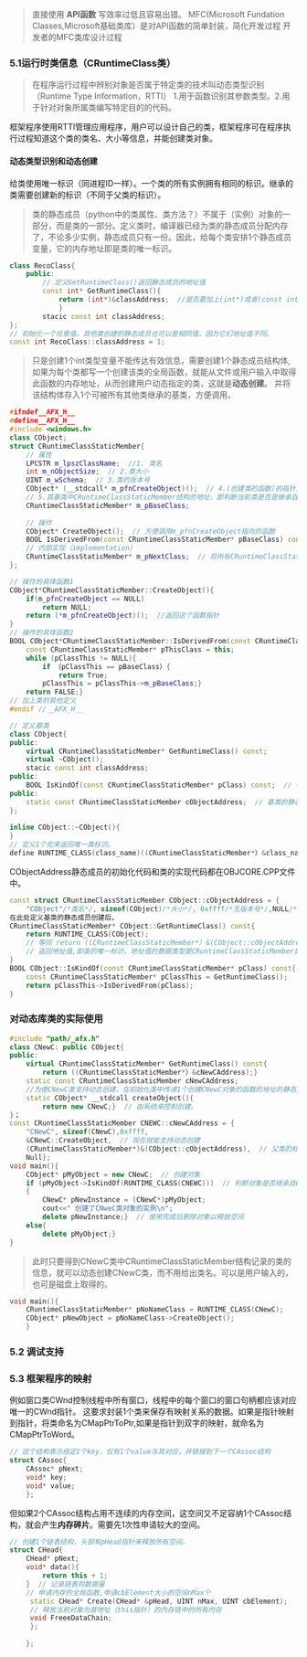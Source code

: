 > 直接使用 **API函数** 写效率过低且容易出错。
MFC(Microsoft Fundation Classes,Microsoft基础类库）是对API函数的简单封装，简化开发过程
开发者的MFC类库设计过程

### 5.1运行时类信息（CRuntimeClass类）
> 在程序运行过程中辨别对象是否属于特定类的技术叫动态类型识别（Runtime Type Information，RTTI）
1.用于函数识别其参数类型。2.用于针对对象所属类编写特定目的的代码。

框架程序使用RTTI管理应用程序，用户可以设计自己的类，框架程序可在程序执行过程知道这个类的类名、大小等信息，并能创建类对象。

#### 动态类型识别和动态创建
给类使用唯一标识（同进程ID一样）。一个类的所有实例拥有相同的标识。继承的类需要创建新的标识（不同于父类的标识）。
> 类的静态成员（python中的类属性、类方法？）不属于（实例）对象的一部分，而是类的一部分。定义类时，编译器已经为类的静态成员分配内存了，不论多少实例，静态成员只有一份。因此，给每个类安排1个静态成员变量，它的内存地址即是类的唯一标识。
```C++
class RecoClass{
	public:
		// 定义GetRuntimeClass()返回静态成员的地址值
		const int* GetRuntimeClass(){
			return (int*)&classAddress;  //是否要加上(int*)或者(const int*)？
			}
		stacic const int classAddress;
};
// 初始化一个任意值，其他类创建的静态成员也可以是相同值，因为它们地址值不同。
const int RecoClass::classAddress = 1;
```
>只是创建1个int类型变量不能传达有效信息，需要创建1个静态成员结构体,如果为每个类都写一个创建该类的全局函数，就能从文件或用户输入中取得此函数的内存地址，从而创建用户动态指定的类，这就是**动态创建**。
>并将该结构体存入1个可被所有其他类继承的基类，方便调用。

```C++
#ifndef__AFX_H__
#define__AFX_H__
#include <windows.h>
class CObject;
struct CRuntimeClassStaticMember{
	// 属性
	LPCSTR m_lpszClassName;  //1. 类名
	int m_nObjectSize;  // 2.类大小
	UINT m_wSchema;  // 3.类的版本号
	CObject* (__stdcall* m_pfnCreateObject)();  // 4.(创建类的函数)的指针，以支持动态创建
	// 5.其基类中CRuntimeClassStaticMember结构的地址，即判断当前类是否是继承自含CRuntimeClassStaticMember的基类
	CRuntimeClassStaticMember* m_pBaseClass;  
	
	// 操作
	CObject* CreateObject();  // 方便调用m_pfnCreateObject指向的函数
	BOOL IsDerivedFrom(const CRuntimeClassStaticMember* pBaseClass) const;  // 判断基类的函数
	// 内部实现（implementation）
	CRuntimeClassStaticMember* m_pNextClass;  // 将所有CRuntimeClassStaticMember对象用简单的链表连在一起
};

// 操作的具体函数1
CObject*CRuntimeClassStaticMember::CreateObject(){
	if(m_pfnCreateObject == NULL)
		return NULL;
	return (*m_pfnCreateObject)();  //返回这个函数指针
}
// 操作的具体函数2
BOOL CObject*CRuntimeClassStaticMember::IsDerivedFrom(const CRuntimeClassStaticMember* pBaseClass) const{
	const CRuntimeClassStaticMember* pThisClass = this;
	while (pClassThis != NULL){
		if （pClassThis == pBaseClass）{
			return True;
		pClassThis = pClassThis->m_pBaseClass;}
	return FALSE;}
// 加上类的其他定义
#endif //__AFX_H__

// 定义基类
class CObject{
public:
	virtual CRuntimeClassStaticMember* GetRuntimeClass() const;
	virtual ~CObject();
	stacic const int classAddress;
public:
	BOOL IsKindOf(const CRuntimeClassStaticMember* pClass) const;  // 判断当前类是否继承自pClass或pClass的派生类
public:
	static const CRuntimeClassStaticMember cObjectAddress;  // 基类的静态成员地址
};
	
inline CObject::~CObject(){
}
// 定义1个宏来返回唯一类标识。
define RUNTIME_CLASS(class_name)((CRuntimeClassStaticMember*）&class_name::class##class_name)
```
CObjectAddress静态成员的初始化代码和类的实现代码都在OBJCORE.CPP文件中。

```C++
const struct CRuntimeClassStaticMember CObject::cObjectAddress = {
	"CObject"/*类名*/, sizeof(CObject)/*大小*/, 0xffff/*无版本号*/,NULL/*不支持动态创建*/，NULL/*没基类*/， NULL};
在此处定义基类的静态成员创建后，
CRuntimeClassStaticMember* CObject::GetRuntimeClass() const{
	return RUNTIME_CLASS(CObject);
	// 等同 return ((CRuntimeClassStaticMember*）&(CObject::cObjectAddress));
	// 返回地址值,即类的唯一标识，地址值的数据类型是CRuntimeClassStaticMember类型
}
BOOL CObject::IsKindOf(const CRuntimeClassStaticMember* pClass) const{
	const CRuntimeClassStaticMember* pClassThis = GetRuntimeClass();
	return pClassThis->IsDerivedFrom(pClass);
}
```
### 对动态库类的实际使用

```C++
#include "path/_afx.h"
class CNewC: public CObject{
public:
	virtual CRuntimeClassStaticMember* GetRuntimeClass() const{
		return ((CRuntimeClassStaticMember*）&cNewCAddress);}
	static const CRuntimeClassStaticMember cNewCAddress;
	//为使CNewC类支持动态创建，在初始化类中传递1个创建CNewC对象的函数的地址的静态成员函数。
	static CObject* __stdcall createObject(){
		return new CNewC;}  // 由系统来控制创建。
}；
const CRuntimeClassStaticMember CNEWC::cNewCAddress = {
	"CNewC", sizeof(CNewC),0xffff,
	&CNewC::CreateObject,  // 现在就能支持动态创建
	(CRuntimeClassStaticMember*)&(CObject::cObjectAddress),  // 父类的标识地址
	Null};
void main(){
	CObject* pMyObject = new CNewC;  // 创建对象
	if (pMyObject->IsKindOf(RUNTIME_CLASS(CNEWC)))  // 判断对象是否继承自CNweC类或其派生类
	{
		CNewC* pNewInstance = (CNewC*)pMyObject;
		cout<<" 创建了CNweC类对象的实例\n";
		delete pNewInstance;}  // 使用完成后删除对象以释放空间
	else{
		delete pMyObject;}
}
```

>此时只要得到CNewC类中CRuntimeClassStaticMember结构记录的类的信息，就可以动态创建CNewC类，而不用给出类名。可以是用户输入的，也可是磁盘上取得的。

```C++
void main(){
	CRuntimeClassStaticMember* pNoNameClass = RUNTIME_CLASS(CNewC);
	CObject* pNewObject = pNoNameClass->CreateObject();
	}
```

### 5.2 调试支持

### 5.3 框架程序的映射
例如窗口类CWnd控制线程中所有窗口，线程中的每个窗口的窗口句柄都应该对应唯一的CWnd指针。
这要求封装1个类来保存有映射关系的数据。如果是指针映射到指针，将类命名为CMapPtrToPtr,如果是指针到双字的映射，就命名为CMapPtrToWord。

```C++
// 这个结构表示给定1个key，仅有1个value与其对应，并链接到下一个CAssoc结构
struct CAssoc{
	CAssoc* pNext;
	void* key;
	void* value;
	};
```
但如果2个CAssoc结构占用不连续的内存空间，这空间又不足容纳1个CAssoc结构，就会产生**内存碎片**。需要先1次性申请较大的空间。

```C++
// 创建1个链表结构，头部有pHead指针来释放所有空间。
struct CHead{
	CHead* pNext;
	void* data(){
		return this + 1;
	}  // 记录链表的数据量
	// 申请内存的全局函数,申请cbElement大小的空间nMax个
	 static CHead* Create(CHead* &pHead, UINT nMax, UINT cbElement);
	 // 释放当前对象为首地址（this指针）的内存链中的所有内存
	 void FreeeDataChain;
	 };
	
	};
```

